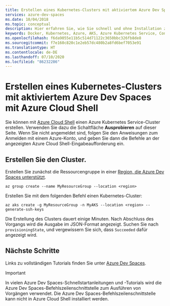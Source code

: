 ```yaml
---
title: Erstellen eines Kubernetes-Clusters mit aktiviertem Azure Dev Spaces – Azure Cloud Shell
services: azure-dev-spaces
ms.date: 10/04/2018
ms.topic: conceptual
description: Hier erfahren Sie, wie Sie schnell und ohne Installation zusätzlicher Komponenten direkt über Ihren Browser einen Kubernetes-Cluster mit Aktivierung für Azure Dev Spaces erstellen.
keywords: Docker, Kubernetes, Azure, AKS, Azure Kubernetes Service, Container, Helm, Service Mesh, Service Mesh-Routing, kubectl, k8s
ms.openlocfilehash: f6da9055e11b5c514d71122c3650bbc326fb8de8
ms.sourcegitcommit: f7e160c820c1e2eb57dc480b2a8fd6bef7053e91
ms.translationtype: HT
ms.contentlocale: de-DE
ms.lasthandoff: 07/10/2020
ms.locfileid: "86232286"
---
```

# <a name="create-a-kubernetes-cluster-with-azure-dev-spaces-enabled-with-azure-cloud-shell"></a>Erstellen eines Kubernetes-Clusters mit aktiviertem Azure Dev Spaces mit Azure Cloud Shell

Sie können mit [Azure Cloud Shell](/azure/cloud-shell) einen Azure Kubernetes Service-Cluster erstellen. Verwenden Sie dazu die Schaltfläche **Ausprobieren** auf dieser Seite. Wenn Sie nicht angemeldet sind, folgen Sie den Anweisungen zum Anmelden mit einem Azure-Konto, und geben Sie dann die Befehle an der angezeigten Azure Cloud Shell-Eingabeaufforderung ein.

## <a name="create-the-cluster"></a>Erstellen Sie den Cluster.

Erstellen Sie zunächst die Ressourcengruppe in einer [Region, die Azure Dev Spaces unterstützt][supported-regions].

```azurecli-interactive
az group create --name MyResourceGroup --location <region>
```

Erstellen Sie mit dem folgenden Befehl einen Kubernetes-Cluster:

```azurecli-interactive
az aks create -g MyResourceGroup -n MyAKS --location <region> --generate-ssh-keys
```

Die Erstellung des Clusters dauert einige Minuten.  Nach Abschluss des Vorgangs wird die Ausgabe im JSON-Format angezeigt. Suchen Sie nach `provisioningState`, und vergewissern Sie sich, dass `Succeeded` dafür angezeigt wird.

## <a name="next-steps"></a>Nächste Schritte

Links zu vollständigen Tutorials finden Sie unter [Azure Dev Spaces](../index.yml).

> [!IMPORTANT]
> In vielen Azure Dev Spaces-Schnellstartanleitungen und -Tutorials wird die Azure Dev Spaces-Befehlszeilenschnittstelle zum Ausführen von Vorgängen verwendet. Die Azure Dev Spaces-Befehlszeilenschnittstelle kann nicht in Azure Cloud Shell installiert werden.


[supported-regions]: https://azure.microsoft.com/global-infrastructure/services/?products=kubernetes-service
